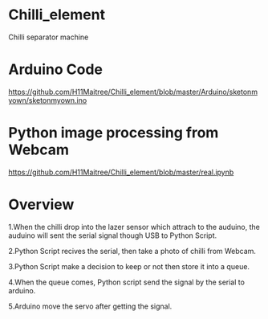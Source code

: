 # Chilli_element
Chilli separator machine 
# Arduino Code
https://github.com/H11Maitree/Chilli_element/blob/master/Arduino/sketonmyown/sketonmyown.ino
# Python image processing from Webcam
https://github.com/H11Maitree/Chilli_element/blob/master/real.ipynb
# Overview
1.When the chilli drop into the lazer sensor which attrach to the auduino, the auduino will sent the serial signal though USB to Python Script.

2.Python Script recives the serial, then take a photo of chilli from Webcam.

3.Python Script make a decision to keep or not then store it into a queue.

4.When the queue comes, Python script send the signal by the serial to arduino.

5.Arduino move the servo after getting the signal.
